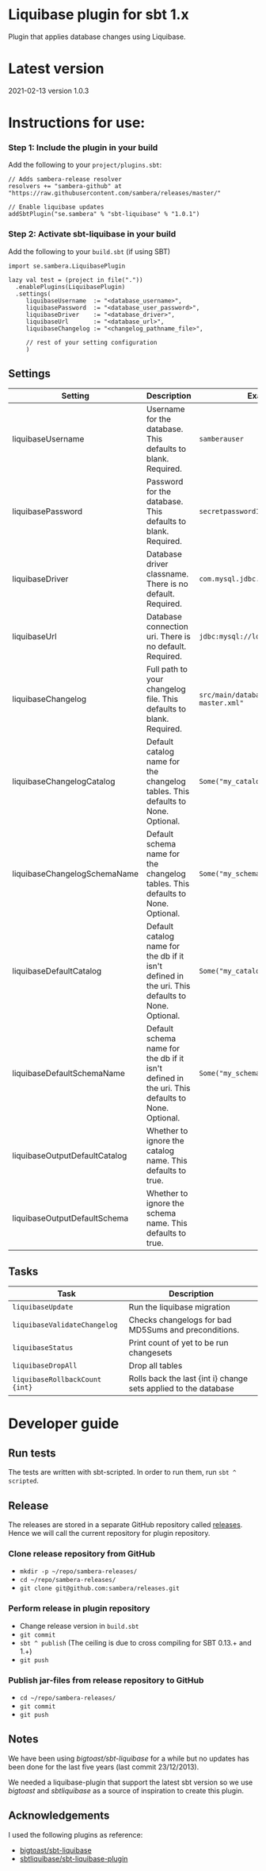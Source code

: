 Liquibase plugin for sbt 1.x
====================================
Plugin that applies database changes using Liquibase.

# Latest version
2021-02-13  version 1.0.3

# Instructions for use:
### Step 1: Include the plugin in your build

Add the following to your `project/plugins.sbt`:

    // Adds sambera-release resolver
    resolvers += "sambera-github" at "https://raw.githubusercontent.com/sambera/releases/master/"

    // Enable liquibase updates
    addSbtPlugin("se.sambera" % "sbt-liquibase" % "1.0.1")

### Step 2: Activate sbt-liquibase in your build

Add the following to your `build.sbt` (if using SBT)

    import se.sambera.LiquibasePlugin

    lazy val test = (project in file("."))
      .enablePlugins(LiquibasePlugin)
      .settings(
         liquibaseUsername  := "<database_username>",
         liquibasePassword  := "<database_user_password>",
         liquibaseDriver    := "<database_driver>",
         liquibaseUrl       := "<database_url>",
         liquibaseChangelog := "<changelog_pathname_file>",

         // rest of your setting configuration
         )

## Settings

|Setting|Description|Example|
|-------|-----------|-------|
|liquibaseUsername|Username for the database. This defaults to blank. Required.|`samberauser`|
|liquibasePassword|Password for the database. This defaults to blank. Required.|`secretpassword123`|
|liquibaseDriver|Database driver classname. There is no default. Required.|`com.mysql.jdbc.Driver`|
|liquibaseUrl|Database connection uri. There is no default. Required.|`jdbc:mysql://localhost:3306/mydb`|
|liquibaseChangelog|Full path to your changelog file. This defaults to blank. Required.|`src/main/database/changelog-master.xml"`|
|liquibaseChangelogCatalog|Default catalog name for the changelog tables. This defaults to None. Optional.|`Some("my_catalog")`|
|liquibaseChangelogSchemaName|Default schema name for the changelog tables. This defaults to None. Optional.|`Some("my_schema")`|
|liquibaseDefaultCatalog|Default catalog name for the db if it isn't defined in the uri. This defaults to None. Optional.|`Some("my_catalog")`|
|liquibaseDefaultSchemaName|Default schema name for the db if it isn't defined in the uri. This defaults to None. Optional.|`Some("my_schema")`|
|liquibaseOutputDefaultCatalog|Whether to ignore the catalog name. This defaults to true. ||
|liquibaseOutputDefaultSchema|Whether to ignore the schema name. This defaults to true. ||

## Tasks

|Task|Description|
|----|-----------|
|`liquibaseUpdate`|Run the liquibase migration|
|`liquibaseValidateChangelog`|Checks changelogs for bad MD5Sums and preconditions.|
|`liquibaseStatus`|Print count of yet to be run changesets|
|`liquibaseDropAll`|Drop all tables|
|`liquibaseRollbackCount {int}`|Rolls back the last {int i} change sets applied to the database|

# Developer guide

## Run tests
  The tests are written with sbt-scripted. In order to run them, run `sbt ^ scripted`.

## Release
The releases are stored in a separate GitHub repository called [releases](https://github.com/sambera/releases). Hence we will call the current repository for plugin repository.

### Clone release repository from GitHub
- `mkdir -p ~/repo/sambera-releases/`
- `cd ~/repo/sambera-releases/`
- `git clone git@github.com:sambera/releases.git`

### Perform release in plugin repository
- Change release version in `build.sbt`
- `git commit`
- `sbt ^ publish` (The ceiling is due to cross compiling for SBT 0.13.+ and 1.+)
- `git push`

### Publish jar-files from release repository to GitHub
- `cd ~/repo/sambera-releases/`
- `git commit`
- `git push`

Notes
------------------
We have been using *bigtoast/sbt-liquibase* for a while but no updates has been done for the last five years (last commit 23/12/2013).

We needed a liquibase-plugin that support the latest sbt version so we use *bigtoast* and *sbtliquibase* as a source
of inspiration to create this plugin.

Acknowledgements
----------------
I used the following plugins as reference:
 * [bigtoast/sbt-liquibase](https://github.com/bigtoast/sbt-liquibase)
 * [sbtliquibase/sbt-liquibase-plugin](https://github.com/sbtliquibase/sbt-liquibase-plugin)
